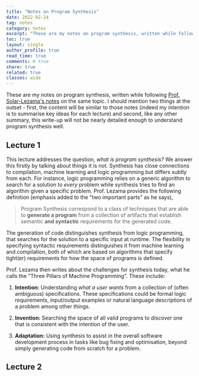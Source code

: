 ```yaml
---
title: "Notes on Program Synthesis"
date: 2022-02-24
tag: notes
category: notes
excerpt: "These are my notes on program synthesis, written while following [Prof. Solar-Lezama's notes](https://people.csail.mit.edu/asolar/SynthesisCourse/index.htm) on the same topic. I try to summarise the key ideas for each lecture."
toc: true
layout: single
author_profile: true
read_time: true
comments: # true
share: true
related: true
classes: wide
---
```


These are my notes on program synthesis, written while following [Prof. Solar-Lezama's notes](https://people.csail.mit.edu/asolar/SynthesisCourse/index.htm) on the same topic. I should mention two things at the outset - first, the content will be similar to those notes (indeed my intention is to summarise key ideas for each lecture) and second, like any other summary, this write-up will not be nearly detailed enough to understand program synthesis well.

## Lecture 1

This lecture addresses the question, *what is program synthesis?* We answer this firstly by talking about things it is not. Synthesis has close connections to compilation, machine learning and logic programming but differs subtly from each. For instance, logic programming relies on a generic algorithm to search for a solution to *every* problem while synthesis tries to find an algorithm given a specific problem. Prof. Lezama provides the following definition (emphasis added to the "two important parts" as he says),

> Program Synthesis correspond to a class of techniques that are able to **generate a program** from a collection of artifacts that establish semantic **and syntactic** requirements for the generated code.

The generation of code distinguishes synthesis from logic programming, that searches for the solution to a specific input at runtime. The flexibility in specifying syntactic requirements distinguishes it from machine learning and compilation, both of which are based on algorithms that specify tight(er) requirements for how the space of programs is defined.

Prof. Lezama then writes about the challenges for synthesis today, what he calls the "Three Pillars of Machine Programming". These include:

1. **Intention:** Understanding *what a user wants* from a collection of (often ambiguous) specifications. These specifications could be formal logic requirements, input/output examples or natural language descriptions of a problem among other things.

2. **Invention:** Searching the space of all valid programs to *discover* one that is consistent with the intention of the user.

3. **Adaptation:** Using synthesis to assist in the overall software development process in tasks like bug fixing and optimisation, beyond simply generating code from scratch for a problem.


## Lecture 2


